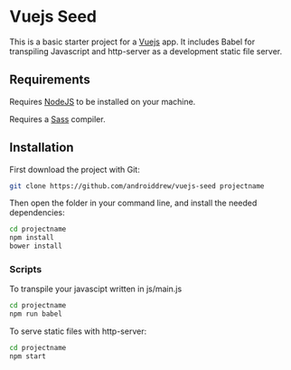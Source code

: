 # Vuejs Seed

This is a basic starter project for a [Vuejs](https://vuejs.org/) app. It includes Babel for transpiling Javascript and http-server as a development static file server. 

## Requirements

Requires [NodeJS](https://nodejs.org/en/) to be installed on your machine.

Requires a [Sass](http://sass-lang.com/) compiler.

## Installation

First download the project with Git:

```bash
git clone https://github.com/androiddrew/vuejs-seed projectname
```

Then open the folder in your command line, and install the needed dependencies:

```bash
cd projectname
npm install
bower install
```

### Scripts

To transpile your javascipt written in js/main.js 

```bash
cd projectname
npm run babel
```

To serve static files with http-server:

```bash
cd projectname
npm start
```
